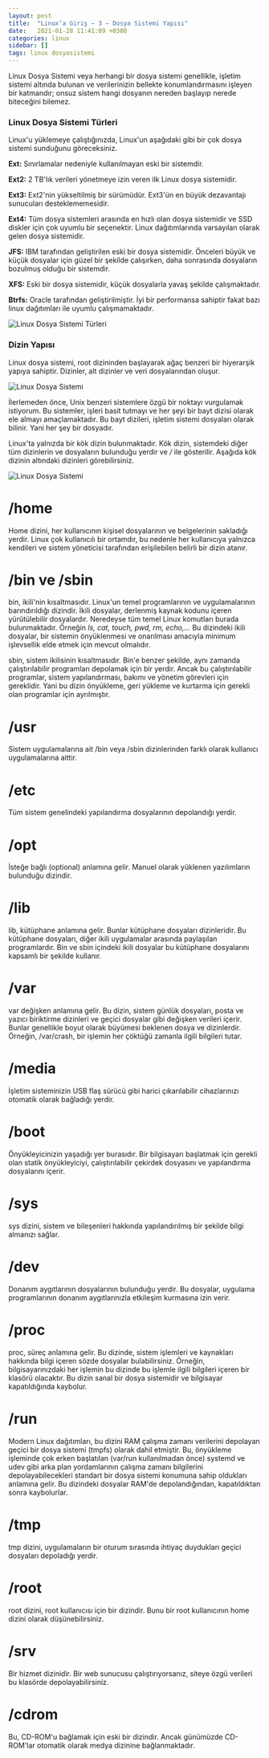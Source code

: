 ```yaml
---
layout: post
title:  "Linux’a Giriş — 3 — Dosya Sistemi Yapısı"
date:   2021-01-28 11:41:09 +0300
categories: linux
sidebar: []
tags: linux dosyasistemi
---
```


Linux Dosya Sistemi veya herhangi bir dosya sistemi genellikle, işletim sistemi altında bulunan ve verilerinizin bellekte konumlandırmasını işleyen bir katmandır; onsuz sistem hangi dosyanın nereden başlayıp nerede biteceğini bilemez. 

<!--more-->

### Linux Dosya Sistemi Türleri

Linux'u yüklemeye çalıştığınızda, Linux'un aşağıdaki gibi bir çok dosya sistemi sunduğunu göreceksiniz. 

**Ext:** Sınırlamalar nedeniyle kullanılmayan eski bir sistemdir.

**Ext2:** 2 TB'lık verileri yönetmeye izin veren ilk Linux dosya sistemidir.

**Ext3:** Ext2'nin yükseltilmiş bir sürümüdür. Ext3'ün en büyük dezavantajı sunucuları desteklememesidir. 

**Ext4:** Tüm dosya sistemleri arasında en hızlı olan dosya sistemidir ve SSD diskler için çok uyumlu bir seçenektir. Linux dağıtımlarında varsayılan olarak gelen dosya sistemidir.

**JFS:** IBM tarafından geliştirilen eski bir dosya sistemidir. Önceleri büyük ve küçük dosyalar için güzel bir şekilde çalışırken, daha sonrasında dosyaların bozulmuş olduğu bir sistemdir. 

**XFS:** Eski bir dosya sistemidir, küçük dosyalarla yavaş şekilde çalışmaktadır. 

**Btrfs:** Oracle tarafından geliştirilmiştir. İyi bir performansa sahiptir fakat bazı linux dağıtımları ile uyumlu çalışmamaktadır.

![Linux Dosya Sistemi Türleri](https://i.ibb.co/JFV6WL8/dosyaturleri.png)

### Dizin Yapısı

Linux dosya sistemi, root dizininden başlayarak ağaç benzeri bir hiyerarşik yapıya sahiptir. Dizinler, alt dizinler ve veri dosyalarından oluşur. 

![Linux Dosya Sistemi](https://i.ibb.co/D16HF1f/1-6-R-IBn49hxi4y-WBMp4-KJm-A.png)

İlerlemeden önce, Unix benzeri sistemlere özgü bir noktayı vurgulamak istiyorum. Bu sistemler, işleri basit tutmayı ve her şeyi bir bayt dizisi olarak ele almayı amaçlamaktadır. Bu bayt dizileri, işletim sistemi dosyaları olarak bilinir. Yani her şey bir dosyadır. 

Linux'ta yalnızda bir kök dizin bulunmaktadır. Kök dizin, sistemdeki diğer tüm dizinlerin ve dosyaların bulunduğu yerdir ve */* ile gösterilir. Aşağıda kök dizinin altındaki dizinleri görebilirsiniz. 

![Linux Dosya Sistemi](https://i.ibb.co/3hNK4H4/linuxdirectorys.png)

# /home 

Home dizini, her kullanıcının kişisel dosyalarının ve belgelerinin sakladığı yerdir. Linux çok kullanıcılı bir ortamdır, bu nedenle her kullanıcıya yalnızca kendileri ve sistem yöneticisi tarafından erişilebilen belirli bir dizin atanır. 

# /bin ve /sbin 

bin, ikili'nin kısaltmasıdır. Linux'un temel programlarının ve uygulamalarının barındırıldığı dizindir. İkili dosyalar, derlenmiş kaynak kodunu içeren yürütülebilir dosyalardır. Neredeyse tüm temel Linux komutları burada bulunmaktadır. Örneğin *ls, cat, touch, pwd, rm, echo,…* Bu dizindeki ikili dosyalar, bir sistemin önyüklenmesi ve onarılması amacıyla minimum işlevsellik elde etmek için mevcut olmalıdır.

sbin, sistem ikilisinin kısaltmasıdır. Bin'e benzer şekilde, aynı zamanda çalıştırılabilir programları depolamak için bir yerdir. Ancak bu çalıştırılabilir programlar, sistem yapılandırması, bakımı ve yönetim görevleri için gereklidir. Yani bu dizin önyükleme, geri yükleme ve kurtarma için gerekli olan programlar için ayrılmıştır.

# /usr 

Sistem uygulamalarına ait /bin veya /sbin dizinlerinden farklı olarak kullanıcı uygulamalarına aittir.

# /etc 

Tüm sistem genelindeki yapılandırma dosyalarının depolandığı yerdir.

# /opt 

İsteğe bağlı (optional) anlamına gelir. Manuel olarak yüklenen yazılımların bulunduğu dizindir.

# /lib

lib, kütüphane anlamına gelir. Bunlar kütüphane dosyaları dizinleridir. Bu kütüphane dosyaları, diğer ikili uygulamalar arasında paylaşılan programlardır. Bin ve sbin içindeki ikili dosyalar bu kütüphane dosyalarını kapsamlı bir şekilde kullanır. 

# /var 

var değişken anlamına gelir. Bu dizin, sistem günlük dosyaları, posta ve yazıcı biriktirme dizinleri ve geçici dosyalar gibi değişken verileri içerir. Bunlar genellikle boyut olarak büyümesi beklenen dosya ve dizinlerdir. Örneğin, /var/crash, bir işlemin her çöktüğü zamanla ilgili bilgileri tutar.

# /media 

İşletim sisteminizin USB flaş sürücü gibi harici çıkarılabilir cihazlarınızı otomatik olarak bağladığı yerdir.

# /boot 

Önyükleyicinizin yaşadığı yer burasıdır. Bir bilgisayarı başlatmak için gerekli olan statik önyükleyiciyi, çalıştırılabilir çekirdek dosyasını ve yapılandırma dosyalarını içerir.

# /sys 

sys dizini, sistem ve bileşenleri hakkında yapılandırılmış bir şekilde bilgi almanızı sağlar.

# /dev 

Donanım aygıtlarının dosyalarının bulunduğu yerdir. Bu dosyalar, uygulama programlarının donanım aygıtlarınızla etkileşim kurmasına izin verir. 

# /proc

proc, süreç anlamına gelir. Bu dizinde, sistem işlemleri ve kaynakları hakkında bilgi içeren sözde dosyalar bulabilirsiniz. Örneğin, bilgisayarınızdaki her işlemin bu dizinde bu işlemle ilgili bilgileri içeren bir klasörü olacaktır. Bu dizin sanal bir dosya sistemidir ve bilgisayar kapatıldığında kaybolur.

# /run 

Modern Linux dağıtımları, bu dizini RAM çalışma zamanı verilerini depolayan geçici bir dosya sistemi (tmpfs) olarak dahil etmiştir. Bu, önyükleme işleminde çok erken başlatılan (var/run kullanılmadan önce) systemd ve udev gibi arka plan yordamlarının çalışma zamanı bilgilerini depolayabilecekleri standart bir dosya sistemi konumuna sahip oldukları anlamına gelir. Bu dizindeki dosyalar RAM'de depolandığından, kapatıldıktan sonra kaybolurlar.

# /tmp 

tmp dizini, uygulamaların bir oturum sırasında ihtiyaç duydukları geçici dosyaları depoladığı yerdir.

# /root 

root dizini, root kullanıcısı için bir dizindir. Bunu bir root kullanıcının home dizini olarak düşünebilirsiniz.

# /srv 

Bir hizmet dizinidir. Bir web sunucusu çalıştırıyorsanız, siteye özgü verileri bu klasörde depolayabilirsiniz.

# /cdrom 
Bu, CD-ROM'u bağlamak için eski bir dizindir. Ancak günümüzde CD-ROM'lar otomatik olarak medya dizinine bağlanmaktadır.

